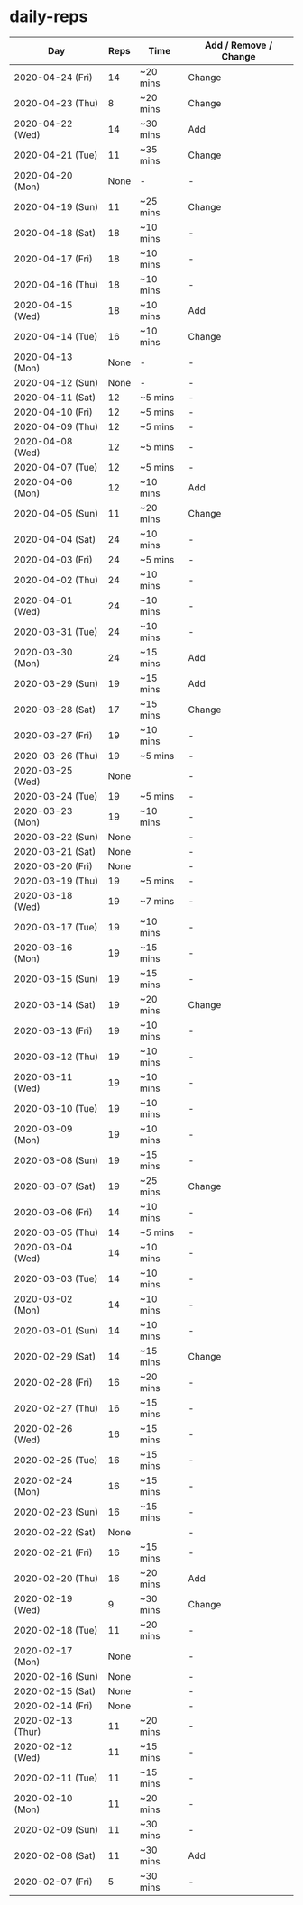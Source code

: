 # daily-reps

| Day | Reps | Time | Add / Remove / Change |
|-|-|-|-|
| 2020-04-24 (Fri) | 14 | ~20 mins | Change |
| 2020-04-23 (Thu) | 8 | ~20 mins | Change |
| 2020-04-22 (Wed) | 14 | ~30 mins | Add |
| 2020-04-21 (Tue) | 11 | ~35 mins | Change |
| 2020-04-20 (Mon) | None | - | - |
| 2020-04-19 (Sun) | 11 | ~25 mins | Change |
| 2020-04-18 (Sat) | 18 | ~10 mins | - |
| 2020-04-17 (Fri) | 18 | ~10 mins | - |
| 2020-04-16 (Thu) | 18 | ~10 mins | - |
| 2020-04-15 (Wed) | 18 | ~10 mins | Add |
| 2020-04-14 (Tue) | 16 | ~10 mins | Change |
| 2020-04-13 (Mon) | None | - | - |
| 2020-04-12 (Sun) | None | - | - |
| 2020-04-11 (Sat) | 12 | ~5 mins | - |
| 2020-04-10 (Fri) | 12 | ~5 mins | - |
| 2020-04-09 (Thu) | 12 | ~5 mins | - |
| 2020-04-08 (Wed) | 12 | ~5 mins | - |
| 2020-04-07 (Tue) | 12 | ~5 mins | - |
| 2020-04-06 (Mon) | 12 | ~10 mins | Add |
| 2020-04-05 (Sun) | 11 | ~20 mins | Change |
| 2020-04-04 (Sat) | 24 | ~10 mins | - |
| 2020-04-03 (Fri) | 24 | ~5 mins | - |
| 2020-04-02 (Thu) | 24 | ~10 mins | - |
| 2020-04-01 (Wed) | 24 | ~10 mins | - |
| 2020-03-31 (Tue) | 24 | ~10 mins | - |
| 2020-03-30 (Mon) | 24 | ~15 mins | Add |
| 2020-03-29 (Sun) | 19 | ~15 mins | Add |
| 2020-03-28 (Sat) | 17 | ~15 mins | Change |
| 2020-03-27 (Fri) | 19 | ~10 mins | - |
| 2020-03-26 (Thu) | 19 | ~5 mins | - |
| 2020-03-25 (Wed) | None |  | - |
| 2020-03-24 (Tue) | 19 | ~5 mins | - |
| 2020-03-23 (Mon) | 19 | ~10 mins | - |
| 2020-03-22 (Sun) | None | | - |
| 2020-03-21 (Sat) | None | | - |
| 2020-03-20 (Fri) | None | | - |
| 2020-03-19 (Thu) | 19 | ~5 mins | - |
| 2020-03-18 (Wed) | 19 | ~7 mins | - |
| 2020-03-17 (Tue) | 19 | ~10 mins | - |
| 2020-03-16 (Mon) | 19 | ~15 mins | - |
| 2020-03-15 (Sun) | 19 | ~15 mins | - |
| 2020-03-14 (Sat) | 19 | ~20 mins | Change |
| 2020-03-13 (Fri) | 19 | ~10 mins | - |
| 2020-03-12 (Thu) | 19 | ~10 mins | - |
| 2020-03-11 (Wed) | 19 | ~10 mins | - |
| 2020-03-10 (Tue) | 19 | ~10 mins | - |
| 2020-03-09 (Mon) | 19 | ~10 mins | - |
| 2020-03-08 (Sun) | 19 | ~15 mins | - |
| 2020-03-07 (Sat) | 19 | ~25 mins | Change |
| 2020-03-06 (Fri) | 14 | ~10 mins | - |
| 2020-03-05 (Thu) | 14 | ~5 mins | - |
| 2020-03-04 (Wed) | 14 | ~10 mins | - |
| 2020-03-03 (Tue) | 14 | ~10 mins | - |
| 2020-03-02 (Mon) | 14 | ~10 mins | - |
| 2020-03-01 (Sun) | 14 | ~10 mins | - |
| 2020-02-29 (Sat) | 14 | ~15 mins | Change |
| 2020-02-28 (Fri) | 16 | ~20 mins | - |
| 2020-02-27 (Thu) | 16 | ~15 mins | - |
| 2020-02-26 (Wed) | 16 | ~15 mins | - |
| 2020-02-25 (Tue) | 16 | ~15 mins | - |
| 2020-02-24 (Mon) | 16 | ~15 mins | - |
| 2020-02-23 (Sun) | 16 | ~15 mins | - |
| 2020-02-22 (Sat) | None |  | - |
| 2020-02-21 (Fri) | 16 | ~15 mins | - |
| 2020-02-20 (Thu) | 16 | ~20 mins | Add |
| 2020-02-19 (Wed) | 9 | ~30 mins | Change |
| 2020-02-18 (Tue) | 11 | ~20 mins | - |
| 2020-02-17 (Mon) | None | | - |
| 2020-02-16 (Sun) | None | | - |
| 2020-02-15 (Sat) | None | | - |
| 2020-02-14 (Fri) | None | | - |
| 2020-02-13 (Thur) | 11 | ~20 mins | - |
| 2020-02-12 (Wed) | 11 | ~15 mins | - |
| 2020-02-11 (Tue) | 11 | ~15 mins | - |
| 2020-02-10 (Mon) | 11 | ~20 mins | - |
| 2020-02-09 (Sun) | 11 | ~30 mins | - |
| 2020-02-08 (Sat) | 11 | ~30 mins | Add |
| 2020-02-07 (Fri) | 5 | ~30 mins | - |

